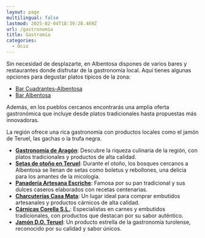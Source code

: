 ```yaml
---
layout: page
multilingual: false
lastmod: 2025-02-04T18:39:20.469Z
url: /gastronomia
title: Gastromía
categories:
  - Ocio
---
```


Sin necesidad de desplazarte, en Albentosa dispones de varios bares y restaurantes donde disfrutar de la gastronomía local. Aquí tienes algunas opciones para degustar platos típicos de la zona:

- [Bar Cuadrantes-Albentosa](https://g.co/kgs/EcMNVQs)
- [Bar Albentosa](https://g.co/kgs/pSQftvo)

Además, en los pueblos cercanos encontrarás una amplia oferta gastronómica que incluye desde platos tradicionales hasta propuestas más innovadoras.

La región ofrece una rica gastronomía con productos locales como el jamón de Teruel, las gachas o la trufa negra.

- **[Gastronomía de Aragón](https://www.turismodearagon.com/gastronomia/)**: Descubre la riqueza culinaria de la región, con platos tradicionales y productos de alta calidad.
- **[Setas de otoño en Teruel](https://degustateruel.com/es/blog/noticias/setas-de-otono-los-boletus-y-rebollones-en-teruel)**: Durante el otoño, los bosques cercanos a Albentosa se llenan de setas como boletus y rebollones, una delicia para los amantes de la micología.
- **[Panadería Artesana Escriche](https://ponaragonentumesa.com/directorio/sector/productores/panaderia-reposteria-dulces-y-turrones/panaderia-artesana-escriche/)**: Famosa por su pan tradicional y sus dulces caseros elaborados con recetas centenarias.
- **[Charcuterías Casa Mata](https://g.co/kgs/n1HkYbu)**: Un lugar ideal para comprar embutidos artesanales y productos cárnicos de alta calidad.
- **[Cárnicas Corella S.L.](https://g.co/kgs/C9kzfgp)**: Especialistas en carnes y embutidos tradicionales, con productos que destacan por su sabor auténtico.
- **[Jamón D.O. Teruel](https://jamondeteruel.com/es/)**: Un producto estrella de la gastronomía turolense, reconocido por su calidad y sabor únicos.
